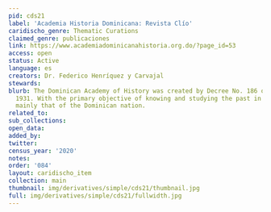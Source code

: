 ```yaml
---
pid: cds21
label: 'Academia Historia Dominicana: Revista Clío'
caridischo_genre: Thematic Curations
claimed_genre: publicaciones
link: https://www.academiadominicanahistoria.org.do/?page_id=53
access: open
status: Active
language: es
creators: Dr. Federico Henríquez y Carvajal
stewards:
blurb: The Dominican Academy of History was created by Decree No. 186 of July 23,
  1931. With the primary objective of knowing and studying the past in general, and
  mainly that of the Dominican nation.
related_to:
sub_collections:
open_data:
added_by:
twitter:
census_year: '2020'
notes:
order: '084'
layout: caridischo_item
collection: main
thumbnail: img/derivatives/simple/cds21/thumbnail.jpg
full: img/derivatives/simple/cds21/fullwidth.jpg
---
```

